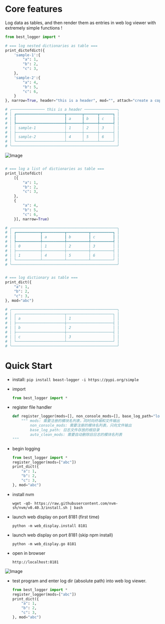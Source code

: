 # Core features

Log data as tables, and then render them as entries in web log viewer with extremely simple functions !

```python
from best_logger import *

# === log nested dictionaries as table ===
print_dictofdict({
    'sample-1':{
        "a": 1,
        "b": 2,
        "c": 3,
    },
    'sample-2':{
        "a": 4,
        "b": 5,
        "c": 6,
    }
}, narrow=True, header="this is a header", mod="", attach="create a copy button in web log viewer, when clicked, copy this message into clipboard")

# ╭─────────────── this is a header ───────────────╮
# │ ┏━━━━━━━━━━━━━━━━━━━━━━┳━━━━━━━┳━━━━━━┳━━━━━━┓ │
# │ ┃                      ┃ a     ┃ b    ┃ c    ┃ │
# │ ┡━━━━━━━━━━━━━━━━━━━━━━╇━━━━━━━╇━━━━━━╇━━━━━━┩ │
# │ │ sample-1             │ 1     │ 2    │ 3    │ │
# │ ├──────────────────────┼───────┼──────┼──────┤ │
# │ │ sample-2             │ 4     │ 5    │ 6    │ │
# │ └──────────────────────┴───────┴──────┴──────┘ │
# ╰────────────────────────────────────────────────╯
```

![Image](https://github.com/user-attachments/assets/92d1a14b-3c64-4c61-8be8-9ea4bbff2422)



```python

# === log a list of dictionaries as table ===
print_listofdict(
    [{
        "a": 1,
        "b": 2,
        "c": 3,
    },
    {
        "a": 4,
        "b": 5,
        "c": 6,
    }], narrow=True)

# ╭────────────────────────────────────────────────╮
# │ ┏━━━━━━━━━━━┳━━━━━━━━━━┳━━━━━━━━━━┳━━━━━━━━━━┓ │
# │ ┃           ┃ a        ┃ b        ┃ c        ┃ │
# │ ┡━━━━━━━━━━━╇━━━━━━━━━━╇━━━━━━━━━━╇━━━━━━━━━━┩ │
# │ │ 0         │ 1        │ 2        │ 3        │ │
# │ ├───────────┼──────────┼──────────┼──────────┤ │
# │ │ 1         │ 4        │ 5        │ 6        │ │
# │ └───────────┴──────────┴──────────┴──────────┘ │
# ╰────────────────────────────────────────────────╯
```


```python

# === log dictionary as table ===
print_dict({
    "a": 1,
    "b": 2,
    "c": 3,
}, mod="abc")

# ╭────────────────────────────────────────────────╮
# │ ┌──────────────────────┬─────────────────────┐ │
# │ │ a                    │ 1                   │ │
# │ ├──────────────────────┼─────────────────────┤ │
# │ │ b                    │ 2                   │ │
# │ ├──────────────────────┼─────────────────────┤ │
# │ │ c                    │ 3                   │ │
# │ └──────────────────────┴─────────────────────┘ │
# ╰────────────────────────────────────────────────╯

```

# Quick Start

- install: `pip install beast-logger -i https://pypi.org/simple`

- import
    ```python
    from best_logger import *
    ```
- register file handler
    ```python
    def register_logger(mods=[], non_console_mods=[], base_log_path="logs", auto_clean_mods=[]):
        """ mods: 需要注册的模块名列表，同时向终端和文件输出
            non_console_mods: 需要注册的模块名列表，只向文件输出
            base_log_path: 日志文件存放的根目录
            auto_clean_mods: 需要自动删除旧日志的模块名列表
    """
    ```
- begin logging
    ```python
    from best_logger import *
    register_logger(mods=["abc"])
    print_dict({
        "a": 1,
        "b": 2,
        "c": 3,
    }, mod="abc")
    ```

- install nvm

    `wget -qO- https://raw.githubusercontent.com/nvm-sh/nvm/v0.40.3/install.sh | bash`

- launch web display on port 8181 (first time)

    `python -m web_display.install 8181`

- launch web display on port 8181 (skip npm install)

    `python -m web_display.go 8181`

- open in browser

    `http://localhost:8181`

![Image](https://github.com/user-attachments/assets/5fa151d9-26e2-48ef-9565-ced714eb1617)

- test program and enter log dir (absolute path) into web log viewer.
    ```python
    from best_logger import *
    register_logger(mods=["abc"])
    print_dict({
        "a": 1,
        "b": 2,
        "c": 3,
    }, mod="abc")
    ```


<!-- 
# Upload to PyPI
twine upload dist/*

rm -rf build
rm -rf dist
python setup.py sdist bdist_wheel
-->